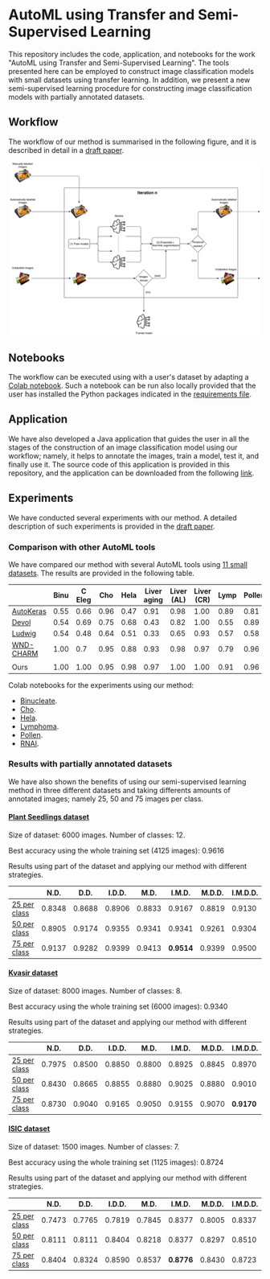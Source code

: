 # AutoML using Transfer and Semi-Supervised Learning

This repository includes the code, application, and notebooks for the work "AutoML using Transfer and Semi-Supervised Learning". 
The tools presented here can be employed to construct image classification models with small datasets using transfer learning.
In addition, we present a new semi-supervised learning procedure for constructing image classification models with partially 
annotated datasets. 

## Workflow

The workflow of our method is summarised in the following figure, and it is described in detail in a [draft paper](assets/draft.pdf).

![workflow](assets/workflow.jpg)

## Notebooks

The workflow can be executed using with a user's dataset by adapting a [Colab notebook](https://colab.research.google.com/drive/1U303O_dBDzIDnPxasaTXEsJS1vgUmXse). Such a notebook can be run also locally 
provided that the user has installed the Python packages indicated in the [requirements file](assets/requirementsFastAI.txt).

## Application

We have also developed a Java application that guides the user in all the stages of the construction of an image classification model using our workflow; 
namely, it helps to annotate the images, train a model, test it, and finally use it. The source code of this application is provided
in this repository, and the application can be downloaded from the following [link](https://github.com/adines/AnnotationTool/releases/download/v1.0/AnnotationTool-1.0.jar).

## Experiments

We have conducted several experiments with our method. A detailed description of such experiments is provided in the [draft paper](assets/draft.pdf).

### Comparison with other AutoML tools

We have compared our method with several AutoML tools using [11 small datasets](https://ome.grc.nia.nih.gov/iicbu2008/). The results are provided in the following table.

|| Binu | C Eleg | Cho | Hela | Liver aging | Liver (AL) | Liver (CR) | Lymp | Pollen| RNAI | Term | Time (min) |
|-----------|-----------|-----------|-----------|-----------|-----------|-----------|-----------|-----------|-----------|-----------|-----------|-----------|
 [AutoKeras](https://autokeras.com/) | 0.55 | 0.66 | 0.96 | 0.47 | 0.91 | 0.98 | 1.00 | 0.89 | 0.81 | 0.24 | 0.47 | 30 |
 [Devol](https://github.com/joeddav/devol) | 0.54 | 0.69 | 0.75 | 0.68 | 0.43 | 0.82 | 1.00 | 0.55 | 0.89 | 0.28 | 0.36 | 16 |
 [Ludwig](https://uber.github.io/ludwig/) | 0.54 | 0.48 | 0.64 | 0.51 | 0.33 | 0.65 | 0.93 | 0.57 | 0.58 | 0 | 0.53 | 31 |
 [WND-CHARM](https://github.com/wnd-charm/wnd-charm) | 1.00 | 0.7 | 0.95 | 0.88 | 0.93 | 0.98 | 0.97 | 0.79 | 0.96 | 0.66 | 0.45 | 53 |
||||||||||||||
Ours | 1.00 | 1.00 | 0.95 | 0.98 | 0.97 | 1.00 | 1.00 | 0.91 | 0.96 | 0.74 | 0.72 | 16 |

Colab notebooks for the experiments using our method:
- [Binucleate](https://colab.research.google.com/drive/1PHY1fLevi040LJKQk73xnJnNfMsSvvV_).
- [Cho](https://colab.research.google.com/drive/1rgz5U2FZYZpsuK0fBWW1VfetVxWt9FXq).
- [Hela](https://colab.research.google.com/drive/1ffZXAlOCwhPhIxbiFUsWS23hl19EA9rd).
- [Lymphoma](https://colab.research.google.com/drive/14ei4d10EGLJRpo5IN2l-XYevqqAJ6_Nc).
- [Pollen](https://colab.research.google.com/drive/1NBZOhA1_DRZRYE2EPdmWl0E27Z9adF8y).
- [RNAI](https://colab.research.google.com/drive/1LpN38mM1jSGxg5_6BXL3w_UaZJR08bGC).

### Results with partially annotated datasets

We have also shown the benefits of using our semi-supervised learning method in three different datasets and taking differents amounts of annotated images; namely 25, 50 and 75 images per class. 

#### [Plant Seedlings dataset](https://arxiv.org/abs/1711.05458)

Size of dataset: 6000 images. Number of classes: 12.

Best accuracy using the whole training set (4125 images): 0.9616

Results using part of the dataset and applying our method with different strategies. 

  | | N.D. | D.D. | I.D.D. | M.D. | I.M.D. | M.D.D. | I.M.D.D. |
|------|------|------|------|------|------|------|------|
  [25 per class](https://colab.research.google.com/drive/1U303O_dBDzIDnPxasaTXEsJS1vgUmXse) | 0.8348 | 0.8688 | 0.8906 | 0.8833 | 0.9167 | 0.8819 | 0.9130|
  [50 per class](https://colab.research.google.com/drive/1fgj4VFirrZ37LFZKifEZCpsN9EKG0XYx) | 0.8905 | 0.9174 | 0.9355 | 0.9341 | 0.9341 | 0.9261 | 0.9304|
  [75 per class](https://colab.research.google.com/drive/14P13GVlU2ux1EQedoNK762j7XYp0rXWI) | 0.9137 | 0.9282 | 0.9399 | 0.9413 | **0.9514** | 0.9399 | 0.9500|


#### [Kvasir dataset](http://doi.acm.org/10.1145/3083187.3083212)

Size of dataset: 8000 images. Number of classes: 8.

Best accuracy using the whole training set (6000 images): 0.9340

Results using part of the dataset and applying our method with different strategies. 

  | | N.D. | D.D. | I.D.D. | M.D. | I.M.D. | M.D.D. | I.M.D.D. |
|------|------|------|------|------|------|------|------|
 [25 per class](https://colab.research.google.com/drive/1bSCiR25a4AQ1-JNL8cIQESXXAeLcXzKC) | 0.7975 | 0.8500 | 0.8850 | 0.8800 | 0.8925 | 0.8845 | 0.8970|
 [50 per class](https://colab.research.google.com/drive/1ACV4JzssjNUn-0J6IEei65j625QT7MKZ) | 0.8430 | 0.8665 | 0.8855 | 0.8880 | 0.9025 | 0.8880 | 0.9010|
 [75 per class](https://colab.research.google.com/drive/1B5q-Y7yDM9zsxi9zw1v2bdbnKZP3UHNk) | 0.8730 | 0.9040 | 0.9165 | 0.9050 | 0.9155 | 0.9070 | **0.9170**|


#### [ISIC dataset](https://arxiv.org/abs/1902.03368)

Size of dataset: 1500 images. Number of classes: 7.

Best accuracy using the whole training set (1125 images): 0.8724

Results using part of the dataset and applying our method with different strategies. 

  | | N.D. | D.D. | I.D.D. | M.D. | I.M.D. | M.D.D. | I.M.D.D. |
|------|------|------|------|------|------|------|------|
 [25 per class](https://colab.research.google.com/drive/1dA8OCpL2uIcgXsC566f4_nYA_6rjyX_2) | 0.7473 | 0.7765 | 0.7819 | 0.7845 | 0.8377 | 0.8005 | 0.8337 |
 [50 per class](https://colab.research.google.com/drive/1sSLw5t_iDF8uHDyax5rMwsXVvu_4F9fi) | 0.8111 | 0.8111  | 0.8404 | 0.8218 | 0.8377 | 0.8297 | 0.8510 |
 [75 per class](https://colab.research.google.com/drive/1TIpG-duY78DJlDmfmkDQ3jnWrQY1HMYX) | 0.8404 | 0.8324 | 0.8590 | 0.8537 | **0.8776** | 0.8430 | 0.8723|




